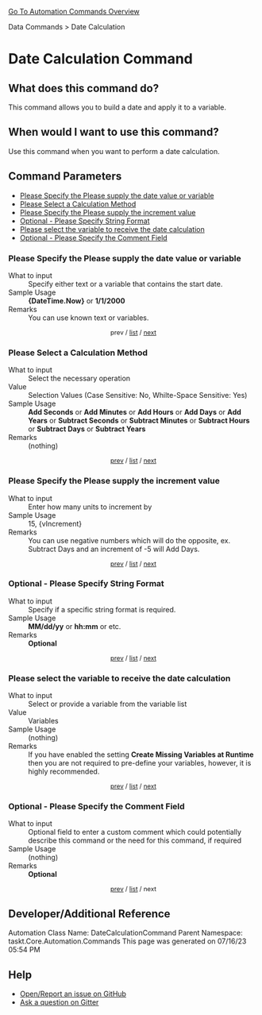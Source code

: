 <!--TITLE: Date Calculation Command -->
<!-- SUBTITLE: a command in the Data Commands group. -->
[Go To Automation Commands Overview](/automation-commands.md)


Data Commands &gt; Date Calculation


# Date Calculation Command


## What does this command do?
This command allows you to build a date and apply it to a variable.


## When would I want to use this command?
Use this command when you want to perform a date calculation.


<a id="param_list"></a>
## Command Parameters
- [Please Specify the Please supply the date value or variable](#param_0)
- [Please Select a Calculation Method](#param_1)
- [Please Specify the Please supply the increment value](#param_2)
- [Optional - Please Specify String Format](#param_3)
- [Please select the variable to receive the date calculation](#param_4)
- [Optional - Please Specify the Comment Field](#param_5)


<a id="param_0"></a>
### Please Specify the Please supply the date value or variable


<dl>
<dt>What to input</dt><dd>Specify either text or a variable that contains the start date.</dd>
<dt>Sample Usage</dt><dd><strong>{DateTime.Now}</strong> or <strong>1/1/2000</strong></dd>
<dt>Remarks</dt><dd>You can use known text or variables.</dd>
</dl>




<div style="font-size: 90%; text-align: center">


prev / [list](#param_list) / [next](#param_1)


</div>


<a id="param_1"></a>
### Please Select a Calculation Method


<dl>
<dt>What to input</dt><dd>Select the necessary operation</dd>
<dt>Value</dt><dd>Selection Values (Case Sensitive: No, Whilte-Space Sensitive: Yes)</dd>
<dt>Sample Usage</dt><dd><strong>Add Seconds</strong> or  <strong>Add Minutes</strong> or  <strong>Add Hours</strong> or  <strong>Add Days</strong> or  <strong>Add Years</strong> or  <strong>Subtract Seconds</strong> or  <strong>Subtract Minutes</strong> or  <strong>Subtract Hours</strong> or  <strong>Subtract Days</strong> or  <strong>Subtract Years</strong></dd>
<dt>Remarks</dt><dd>(nothing)</dd>
</dl>




<div style="font-size: 90%; text-align: center">


[prev](#param_1) / [list](#param_list) / [next](#param_2)


</div>


<a id="param_2"></a>
### Please Specify the Please supply the increment value


<dl>
<dt>What to input</dt><dd>Enter how many units to increment by</dd>
<dt>Sample Usage</dt><dd>15, {vIncrement}</dd>
<dt>Remarks</dt><dd>You can use negative numbers which will do the opposite, ex. Subtract Days and an increment of -5 will Add Days.</dd>
</dl>




<div style="font-size: 90%; text-align: center">


[prev](#param_2) / [list](#param_list) / [next](#param_3)


</div>


<a id="param_3"></a>
### Optional - Please Specify String Format


<dl>
<dt>What to input</dt><dd>Specify if a specific string format is required.</dd>
<dt>Sample Usage</dt><dd><strong>MM/dd/yy</strong> or <strong>hh:mm</strong> or etc.</dd>
<dt>Remarks</dt><dd><strong>Optional</strong><br></dd>
</dl>




<div style="font-size: 90%; text-align: center">


[prev](#param_3) / [list](#param_list) / [next](#param_4)


</div>


<a id="param_4"></a>
### Please select the variable to receive the date calculation


<dl>
<dt>What to input</dt><dd>Select or provide a variable from the variable list</dd>
<dt>Value</dt><dd>Variables</dd>
<dt>Sample Usage</dt><dd>(nothing)</dd>
<dt>Remarks</dt><dd>If you have enabled the setting <strong>Create Missing Variables at Runtime</strong> then you are not required to pre-define your variables, however, it is highly recommended.</dd>
</dl>




<div style="font-size: 90%; text-align: center">


[prev](#param_4) / [list](#param_list) / [next](#param_5)


</div>


<a id="param_5"></a>
### Optional - Please Specify the Comment Field


<dl>
<dt>What to input</dt><dd>Optional field to enter a custom comment which could potentially describe this command or the need for this command, if required</dd>
<dt>Sample Usage</dt><dd>(nothing)</dd>
<dt>Remarks</dt><dd><strong>Optional</strong><br></dd>
</dl>




<div style="font-size: 90%; text-align: center">


[prev](#param_5) / [list](#param_list) / next


</div>


## Developer/Additional Reference
Automation Class Name: DateCalculationCommand
Parent Namespace: taskt.Core.Automation.Commands
This page was generated on 07/16/23 05:54 PM


## Help
- [Open/Report an issue on GitHub](https://github.com/rcktrncn/taskt/issues/new)
- [Ask a question on Gitter](https://gitter.im/taskt-rpa/Lobby)
